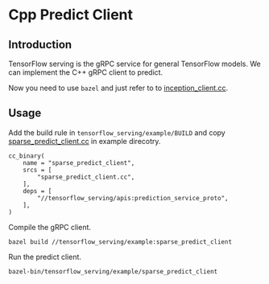# Cpp Predict Client

## Introduction

TensorFlow serving is the gRPC service for general TensorFlow models. We can implement the C++ gRPC client to predict.

Now you need to use `bazel` and just refer to to [inception_client.cc](https://github.com/tensorflow/serving/pull/300).

## Usage

Add the build rule in `tensorflow_serving/example/BUILD` and copy [sparse_predict_client.cc](./sparse_predict_client.cc) in example direcotry.

```
cc_binary(
    name = "sparse_predict_client",
    srcs = [
        "sparse_predict_client.cc",
    ],
    deps = [
        "//tensorflow_serving/apis:prediction_service_proto",
    ],
)
```

Compile the gRPC client.

```
bazel build //tensorflow_serving/example:sparse_predict_client
```

Run the predict client.

```
bazel-bin/tensorflow_serving/example/sparse_predict_client
```
